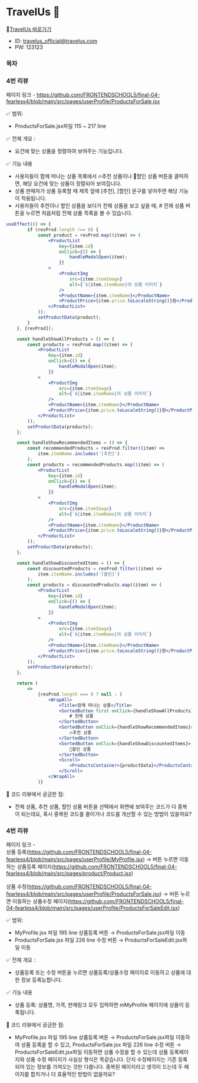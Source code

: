 # TravelUs 🚌
🔗[TravelUs 바로가기](https://travels-us.netlify.app/ )
- ID: travelus_official@travelus.com
- PW: 123123

### 목차


### 4번 리뷰<br> 
페이지 링크 - https://github.com/FRONTENDSCHOOL5/final-04-fearless4/blob/main/src/pages/userProfile/ProductsForSale.jsx<br>

✅ 범위: 
- ProductsForSale.jsx파일 115 ~ 217 line

✅ 전체 개요 :
- 요건에 맞는 상품을 정렬하여 보여주는 기능입니다.

✅ 기능 내용
- 사용자들이 함께 떠나는 상품 목록에서 🔥추천 상품이나 🤑할인 상품 버튼을 클릭하면, 해당 요건에 맞는 상품이 정렬되어 보여집니다.
- 상품 판매자가 상품 등록할 때 제목 앞에 [추천], [할인] 문구를 넣어주면 해당 기능이 적용됩니다.
- 사용자들이 추천이나 할인 상품을 보다가 전체 상품을 보고 싶을 때, # 전체 상품 버튼을 누르면 처음처럼 전체 상품 목록을 볼 수 있습니다.
```jsx
useEffect(() => {
		if (resProd.length !== 0) {
			const product = resProd.map((item) => (
				<ProductList
					key={item.id}
					onClick={() => {
						handleModalOpen(item);
					}}
				>
					<ProductImg
						src={item.itemImage}
						alt={`${item.itemName}의 상품 이미지`}
					/>
					<ProductName>{item.itemName}</ProductName>
					<ProductPrice>{item.price.toLocaleString()}원</ProductPrice>
				</ProductList>
			));
			setProductData(product);
		}
	}, [resProd]);

	const handleShowAllProducts = () => {
		const products = resProd.map((item) => (
			<ProductList
				key={item.id}
				onClick={() => {
					handleModalOpen(item);
				}}
			>
				<ProductImg
					src={item.itemImage}
					alt={`${item.itemName}의 상품 이미지`}
				/>
				<ProductName>{item.itemName}</ProductName>
				<ProductPrice>{item.price.toLocaleString()}원</ProductPrice>
			</ProductList>
		));
		setProductData(products);
	};

	const handleShowRecommendedItems = () => {
		const recommendedProducts = resProd.filter((item) =>
			item.itemName.includes('[추천]')
		);
		const products = recommendedProducts.map((item) => (
			<ProductList
				key={item.id}
				onClick={() => {
					handleModalOpen(item);
				}}
			>
				<ProductImg
					src={item.itemImage}
					alt={`${item.itemName}의 상품 이미지`}
				/>
				<ProductName>{item.itemName}</ProductName>
				<ProductPrice>{item.price.toLocaleString()}원</ProductPrice>
			</ProductList>
		));
		setProductData(products);
	};

	const handleShowDiscountedItems = () => {
		const discountedProducts = resProd.filter((item) =>
			item.itemName.includes('[할인]')
		);
		const products = discountedProducts.map((item) => (
			<ProductList
				key={item.id}
				onClick={() => {
					handleModalOpen(item);
				}}
			>
				<ProductImg
					src={item.itemImage}
					alt={`${item.itemName}의 상품 이미지`}
				/>
				<ProductName>{item.itemName}</ProductName>
				<ProductPrice>{item.price.toLocaleString()}원</ProductPrice>
			</ProductList>
		));
		setProductData(products);
	};

	return (
		<>
			{resProd.length === 0 ? null : (
				<WrapAll>
					<Title>함께 떠나는 상품</Title>
					<SortedButton first onClick={handleShowAllProducts}>
						# 전체 상품
					</SortedButton>
					<SortedButton onClick={handleShowRecommendedItems}>
						🔥추천 상품
					</SortedButton>
					<SortedButton onClick={handleShowDiscountedItems}>
						🤑할인 상품
					</SortedButton>
					<Scroll>
						<ProductsContainer>{productData}</ProductsContainer>
					</Scroll>
				</WrapAll>
			)}

```

🤔 코드 리뷰에서 궁금한 점: 
- 전체 상품, 추천 상품, 할인 상품 버튼을 선택에서 화면에 보여주는 코드가 다 중복이 되는데요, 혹시 중복된 코드를 줄이거나 코드를 개선할 수 있는 방법이 있을까요?



### 4번 리뷰<br> 
페이지 링크 -<br> 
상품 등록(https://github.com/FRONTENDSCHOOL5/final-04-fearless4/blob/main/src/pages/userProfile/MyProfile.jsx) → 버튼 누르면 이동하는 상품등록 페이지(https://github.com/FRONTENDSCHOOL5/final-04-fearless4/blob/main/src/pages/product/Product.jsx)<br><br>
상품 수정(https://github.com/FRONTENDSCHOOL5/final-04-fearless4/blob/main/src/pages/userProfile/ProductsForSale.jsx) → 버튼 누르면 이동하는 상품수정 페이지(https://github.com/FRONTENDSCHOOL5/final-04-fearless4/blob/main/src/pages/userProfile/ProductsForSaleEdit.jsx)

✅ 범위: 
- MyProfile.jsx 파일 195 line 상품등록 버튼 → ProductsForSale.jsx파일 이동
- ProductsForSale.jsx 파일 226 line 수정 버튼 → ProductsForSaleEdit.jsx파일 이동

✅ 전체 개요 :
- 상품등록 또는 수정 버튼을 누르면 상품등록/상품수정 페이지로 이동하고 상품에 대한 정보 등록능합니다.

✅ 기능 내용
- 상품 등록: 상품명, 가격, 판매링크 모두 입력하면 mMyProfile 페이지에 상품이 등록됩니다.
  

🤔 코드 리뷰에서 궁금한 점: 
- MyProfile.jsx 파일 195 line 상품등록 버튼 → ProductsForSale.jsx파일 이동하여 상품 등록을 할 수 있고, ProductsForSale.jsx 파일 226 line 수정 버튼 → ProductsForSaleEdit.jsx파일 이동하면 상품 수정을 할 수 있는데 상품 등록페이지와 상품 수정 페이지가 사실상 형식은 똑같습니다. 단지 수정페이지는 기존 등록되어 있는 정보를 가져오는 것만 다릅니다. 중복된 페이지라고 생각이 드는데 두 페이지를 합치거나 더 효율적인 방법이 없을까요? 

